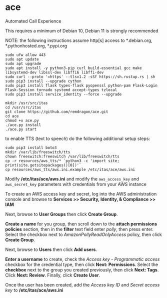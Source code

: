 # ace
Automated Call Experience

This requires a minimum of Debian 10, Debian 11 is strongly recommended

NOTE: the following instructions assume http[s] access to *.debian.org, *.pythonhosted.org, *.pypi.org

```
sudo ufw allow 443
sudo apt update
sudo apt upgrade
sudo apt install -y python3-pip curl build-essential gcc make libsystemd-dev libssl-dev libffi6 libffi-dev
sudo curl --proto '=https' --tlsv1.2 -sSf https://sh.rustup.rs | sh
sudo pip3 install --upgrade cython
sudo pip3 install flask types-flask pyopenssl python-pam Flask-Login Flask-Session tornado systemd accept-types tzlocal
sudo pip3 install service_identity --force --upgrade

mkdir /usr/src/itas
cd /usr/src/itas
git clone https://github.com/remdragon/ace.git
cd ace
chmod +x ace.py
./ace.py install
./ace.py start
```

to enable TTS (text to speech) do the following additional setup steps:

```
sudo pip3 install boto3
mkdir /var/lib/freeswitch/tts
chown freeswitch:freeswitch /var/lib/freeswitch/tts
cp -r resources/aws_tts/* `python3 -c 'import site; print(site.getsitepackages()[0])'`
cp resources/aws_tts/aws.ini.example /etc/itas/ace/aws.ini
```

Modify **/etc/itas/ace/aws.ini** and modify the `aws_access_key` and `aws_secret_key` parameters with credentials from your AWS instance

To create an AWS access key and secret, log into the AWS administration console and browse to **Services >> Security, Identity, & Compliance >> IAM**

Next, browse to **User Groups** then click **Create Group**.

**Create a name** for you group, then scroll down to the **attach permissions policies** section, then in the **filter** text field enter _polly_, then press enter. Select the checkbox next to _AmazonPollyReadOnlyAccess_ policy, then click **Create Group**.

Next, browse to **Users** then click **Add users**.

**Enter a username** to create, check the _Access key - Programmatic access_ checkbox for the credential type, then click **Next: Permissions**. Select the **checkbox** next to the group you created previously, then click **Next: Tags**. Click **Next: Review**. Finally, click **Create User**.

Once the user has been created, add the _Access key ID_ and _Secret access key_ to **/etc/itas/ace/aws.ini**
